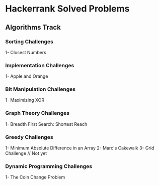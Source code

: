 # Hackerrank Solved Problems
## Algorithms Track
### Sorting Challenges
  1- Closest Numbers
### Implementation Challenges
  1- Apple and Orange
### Bit Manipulation Challenges
  1- Maximizing XOR
### Graph Theory Challenges
  1- Breadth First Search: Shortest Reach
### Greedy Challenges
  1- Minimum Absolute Difference in an Array
  2- Marc's Cakewalk
  3- Grid Challenge // Not yet
### Dynamic Programming Challenges
  1- The Coin Change Problem
